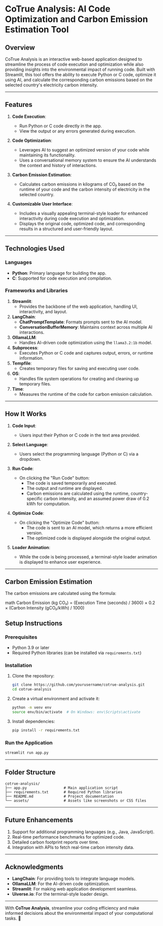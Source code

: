 # CoTrue Analysis: AI Code Optimization and Carbon Emission Estimation Tool

## **Overview**

CoTrue Analysis is an interactive web-based application designed to streamline the process of code execution and optimization while also providing insights into the environmental impact of running code. Built with Streamlit, this tool offers the ability to execute Python or C code, optimize it using AI, and calculate the corresponding carbon emissions based on the selected country's electricity carbon intensity.

---

## **Features**

1. **Code Execution**: 
   - Run Python or C code directly in the app.
   - View the output or any errors generated during execution.

2. **Code Optimization**:
   - Leverages AI to suggest an optimized version of your code while maintaining its functionality.
   - Uses a conversational memory system to ensure the AI understands the context and history of interactions.

3. **Carbon Emission Estimation**:
   - Calculates carbon emissions in kilograms of CO₂ based on the runtime of your code and the carbon intensity of electricity in the selected country.

4. **Customizable User Interface**:
   - Includes a visually appealing terminal-style loader for enhanced interactivity during code execution and optimization.
   - Displays the original code, optimized code, and corresponding results in a structured and user-friendly layout.

---

## **Technologies Used**

### **Languages**
- **Python**: Primary language for building the app.
- **C**: Supported for code execution and compilation.

### **Frameworks and Libraries**
1. **Streamlit**:
   - Provides the backbone of the web application, handling UI, interactivity, and layout.
2. **LangChain**:
   - **ChatPromptTemplate**: Formats prompts sent to the AI model.
   - **ConversationBufferMemory**: Maintains context across multiple AI interactions.
3. **OllamaLLM**:
   - Handles AI-driven code optimization using the `llama3.2:1b` model.
4. **Subprocess**:
   - Executes Python or C code and captures output, errors, or runtime information.
5. **Tempfile**:
   - Creates temporary files for saving and executing user code.
6. **OS**:
   - Handles file system operations for creating and cleaning up temporary files.
7. **Time**:
   - Measures the runtime of the code for carbon emission calculation.

---

## **How It Works**

1. **Code Input**:
   - Users input their Python or C code in the text area provided.

2. **Select Language**:
   - Users select the programming language (Python or C) via a dropdown.

3. **Run Code**:
   - On clicking the "Run Code" button:
     - The code is saved temporarily and executed.
     - The output and runtime are displayed.
     - Carbon emissions are calculated using the runtime, country-specific carbon intensity, and an assumed power draw of 0.2 kWh for computation.

4. **Optimize Code**:
   - On clicking the "Optimize Code" button:
     - The code is sent to an AI model, which returns a more efficient version.
     - The optimized code is displayed alongside the original output.

5. **Loader Animation**:
   - While the code is being processed, a terminal-style loader animation is displayed to enhance user experience.

---

## **Carbon Emission Estimation**

The carbon emissions are calculated using the formula:

math
Carbon Emission (kg CO₂) = (Execution Time (seconds) / 3600) × 0.2 × (Carbon Intensity (gCO₂/kWh) / 1000)


## **Setup Instructions**

### **Prerequisites**
- Python 3.9 or later
- Required Python libraries (can be installed via `requirements.txt`)

### **Installation**
1. Clone the repository:
   ```bash
   git clone https://github.com/yourusername/cotrue-analysis.git
   cd cotrue-analysis
   ```
2. Create a virtual environment and activate it:
   ```bash
   python -m venv env
   source env/bin/activate  # On Windows: env\Scripts\activate
   ```
3. Install dependencies:
   ```bash
   pip install -r requirements.txt
   ```

### **Run the Application**
```bash
streamlit run app.py
```

---

## **Folder Structure**

```
cotrue-analysis/
├── app.py                 # Main application script
├── requirements.txt       # Required Python libraries
├── README.md              # Project documentation
└── assets/                # Assets like screenshots or CSS files
```

---

## **Future Enhancements**

1. Support for additional programming languages (e.g., Java, JavaScript).
2. Real-time performance benchmarks for optimized code.
3. Detailed carbon footprint reports over time.
4. Integration with APIs to fetch real-time carbon intensity data.

---



## **Acknowledgments**

- **LangChain**: For providing tools to integrate language models.
- **OllamaLLM**: For the AI-driven code optimization.
- **Streamlit**: For making web application development seamless.
- **Uiverse.io**: For the terminal-style loader design.

---

With **CoTrue Analysis**, streamline your coding efficiency and make informed decisions about the environmental impact of your computational tasks. 🌱
